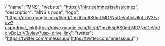 {
  "name": "MNS",
  "website": "https://linktr.ee/mneslisahsuicmez",
  "description": "MNS's node",
  "logo": "https://drive.google.com/file/d/1mztb5p6S0mLMD7NbDeVotIclvBqLzIV3/view?usp=drive_link)https://drive.google.com/file/d/1mztb5p6S0mLMD7NbDeVotIclvBqLzIV3/view?usp=drive_link",
  "twitter": "https://twitter.com/mnesssuuu)https://twitter.com/mnesssuuu"
}
